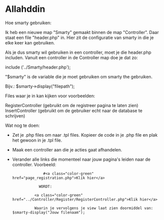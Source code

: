 # Allahddin


Hoe smarty gebruiken:

Ik heb een nieuwe map "Smarty" gemaakt binnen de map "Controller". Daar staat een file "header.php" in. Hier zit de configuratie van smarty in die je elke keer kan gebruiken.

Als je dus smarty wil gebruiken in een controller, moet je die header.php includen. Vanuit een controller in de Controller map doe je dat zo:

include ('../Smarty/header.php');


"$smarty" is de variable die je moet gebruiken om smarty the gebruiken.

Bijv.: $smarty->display("filepath");

Files waar je in kan kijken voor voorbeelden:

RegisterController (gebruikt om de registreer pagina te laten zien)
InsertController (gebruikt om de gebruiker echt naar de database te schrijven)


Wat nog te doen:

- Zet je .php files om naar .tpl files. Kopieer de code in je .php file en plak het gewoon in je .tpl file.

- Maak een controller aan die je acties gaat afhandelen.

- Verander alle links die momenteel naar jouw pagina's leiden naar de controller.
      Voorbeeld:

                    #<a class="color-green" href="page_registration.php">Klik hier</a>

                  WORDT:

                <a class="color-green" href="../Controller/Register/RegisterController.php">Klik hier</a>

                Waarin je vervolgens je view laat zien doormiddel van: $smarty-display("Jouw filenaam");
